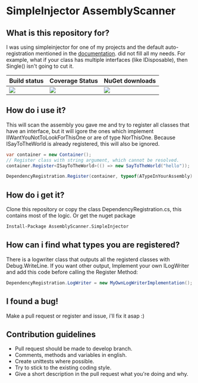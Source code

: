 SimpleInjector AssemblyScanner
===================

What is this repository for?
-------------
I was using simpleinjector for one of my projects and the default auto-registration mentioned in the [documentation](https://simpleinjector.readthedocs.org/en/latest/advanced.html#batch-registration).  did not fill all my needs. For example, what if your class has multiple interfaces (like IDisposable), then Single() isn't going to cut it.

Build status| Coverage Status| NuGet downloads
----------- | -------------- | ---------------
[![](https://ci.appveyor.com/api/projects/status/080nvsbtt264y6bf?svg=true)](https://ci.appveyor.com/project/jeroenpot/simpleinjector-assemblyscanner)|[![](https://coveralls.io/repos/jeroenpot/SimpleInjector-AssemblyScanner/badge.svg?branch=master&service=github)](https://coveralls.io/github/jeroenpot/SimpleInjector-AssemblyScanner?branch=master)|[![](https://img.shields.io/nuget/dt/Simpleinjector.AssemblyScanner.svg)](https://www.nuget.org/packages/SimpleInjector.AssemblyScanner/)


How do i use it?
-------------
This will scan the assembly you gave me and try to register all classes that have an interface, but it will igore the ones which implement IIWantYouNotToLookForThisOne or are of type NorThisOne. Because ISayToTheWorld is already registered, this will also be ignored.

```C#
var container = new Container();
// Register class with string argument, which cannot be resolved.
container.Register<ISayToTheWorld>(() => new SayToTheWorld("hello"));

DependencyRegistration.Register(container, typeof(ATypeInYourAssembly).Assembly, typeof(IIWantYouNotToLookForThisOne), typeof(NorThisOne));
```

How do i get it?
-------------
Clone this repository or copy the class DependencyRegistration.cs, this contains most of the logic.
Or get the nuget package
```sh
Install-Package AssemblyScanner.SimpleInjector
```

How can i find what types you are registered?
-------------

There is a logwriter class that outputs all the registerd classes with Debug.WriteLine. If you want other output, Implement your own ILogWriter and add this code before calling the Register Method:

```C#
DependencyRegistration.LogWriter = new MyOwnLogWriterImplementation();
```

I found a bug!
-------------
Make a pull request or register and issue, i'll fix it asap :)

Contribution guidelines
-------------
* Pull request should be made to develop branch.
* Comments, methods and variables in english.
* Create unittests where possible.
* Try to stick to the existing coding style.
* Give a short description in the pull request what you're doing and why.

